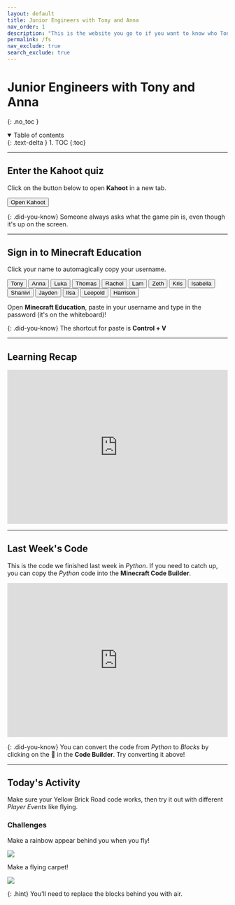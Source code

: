 ```yaml
---
layout: default
title: Junior Engineers with Tony and Anna
nav_order: 1
description: "This is the website you go to if you want to know who Tony Le is." 
permalink: /fs
nav_exclude: true
search_exclude: true
---
```


# Junior Engineers with Tony and Anna
{: .no_toc }

<details open markdown="block">
  <summary>
    Table of contents
  </summary>
  {: .text-delta }
1. TOC
{:toc}
</details>

---

## Enter the Kahoot quiz
Click on the button below to open **Kahoot** in a new tab.

<a href="https://kahoot.it" target="_blank"><button class="btn btn-purple">Open Kahoot</button></a>

{: .did-you-know}
Someone always asks what the game pin is, even though it's up on the screen.

---

## Sign in to Minecraft Education
Click your name to automagically copy your username.

<div id="roll">
  <button class="btn mr-4 mb-4" id="instructor5">Tony</button>
  <button class="btn mr-4 mb-4" id="instructor5">Anna</button>
  <button class="btn mr-4 mb-4" id="junior32">Luka</button>
  <button class="btn mr-4 mb-4" id="junior33">Thomas</button>
  <button class="btn mr-4 mb-4" id="junior34">Rachel</button>
  <button class="btn mr-4 mb-4" id="junior35">Lam</button>
  <button class="btn mr-4 mb-4" id="junior36">Zeth</button>
  <button class="btn mr-4 mb-4" id="junior37">Kris</button>
  <button class="btn mr-4 mb-4" id="junior137">Isabella</button>
  <button class="btn mr-4 mb-4" id="junior138">Shanivi</button>
  <button class="btn mr-4 mb-4" id="junior139">Jayden</button>
  <button class="btn mr-4 mb-4" id="junior140">Ilsa</button>
  <button class="btn mr-4 mb-4" id="junior141">Leopold</button>
  <button class="btn mr-4 mb-4" id="junior142">Harrison</button>
  <!--
  <button class="btn mr-4 mb-4" id="junior143">Spare 1</button>
  <button class="btn mr-4 mb-4" id="junior144">Spare 2</button>
  <button class="btn mr-4 mb-4" id="junior145">Spare 3</button>
  <button class="btn mr-4 mb-4" id="junior146">Spare 4</button>
  -->
</div>

Open **Minecraft Education**, paste in your username and type in the password (it's on the whiteboard)!

{: .did-you-know}
The shortcut for paste is **Control + V**

---

## Learning Recap

<div style="position:relative;height:0;padding-bottom:70%;overflow:hidden;"><iframe style="position:absolute;top:0;left:0;width:100%;height:100%;" src="https://www.youtube.com/embed/7xqot4oA2vo" title="Minecraft Events Overview" frameborder="0" allow="accelerometer; autoplay; clipboard-write; encrypted-media; gyroscope; picture-in-picture" allowfullscreen></iframe></div>

---

## Last Week's Code
This is the code we finished last week in *Python*. If you need to catch up, you can copy the *Python* code into the **Minecraft Code Builder**.

<div style="position:relative;height:0;padding-bottom:70%;overflow:hidden;"><iframe style="position:absolute;top:0;left:0;width:100%;height:100%;" src="https://minecraft.makecode.com/#pub:_YfceRR7qvKDW" frameborder="0" sandbox="allow-popups allow-forms allow-scripts allow-same-origin"></iframe></div>

{: .did-you-know}
You can convert the code from *Python* to *Blocks* by clicking on the 🧩 in the **Code Builder**. Try converting it above!

---

## Today's Activity
Make sure your Yellow Brick Road code works, then try it out with different *Player Events* like flying.

### Challenges
Make a rainbow appear behind you when you fly!

![](https://upload.wikimedia.org/wikipedia/en/e/ed/Nyan_cat_250px_frame.PNG)

Make a flying carpet!

![](https://upload.wikimedia.org/wikipedia/commons/5/55/Vasnetsov_samolet.jpg)

{: .hint}
You'll need to replace the blocks behind you with air.

<script>
  const sortList = list => [...list].sort((a, b) => {
    const A = a.textContent, B = b.textContent;
    return (A < B) ? -1 : (A > B) ? 1 : 0;
  });

  window.addEventListener("load", function() {
    const ul = document.getElementById("roll");
    const list = ul.querySelectorAll("button");
    ul.append(...sortList(list));
  });
</script>
<script>
  var domain = "@jnreng.onmicrosoft.com";
  var roll = document.getElementById("roll");
  roll.addEventListener("click", function(event) {
    if (event.target.nodeName == "BUTTON") {
      var button = event.target;
      navigator.clipboard.writeText(button.id + domain);
      for (let i = 0; i < roll.children.length; i++) {
        let student = roll.children[i];
        student.classList.remove("btn-purple");
      };
      button.classList.add("btn-purple");
    };
  });
</script>

